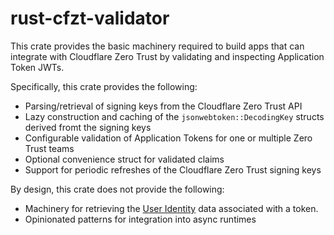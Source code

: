 # rust-cfzt-validator

This crate provides the basic machinery required to build apps that can integrate with Cloudflare Zero Trust by validating and inspecting Application Token JWTs.

Specifically, this crate provides the following:
 - Parsing/retrieval of signing keys from the Cloudflare Zero Trust API
 - Lazy construction and caching of the `jsonwebtoken::DecodingKey` structs derived fromt the signing keys
 - Configurable validation of Application Tokens for one or multiple Zero Trust teams
 - Optional convenience struct for validated claims
 - Support for periodic refreshes of the Cloudflare Zero Trust signing keys

By design, this crate does not provide the following:
 - Machinery for retrieving the [User Identity](https://developers.cloudflare.com/cloudflare-one/identity/authorization-cookie/application-token/#user-identity) data associated with a token.
 - Opinionated patterns for integration into async runtimes
